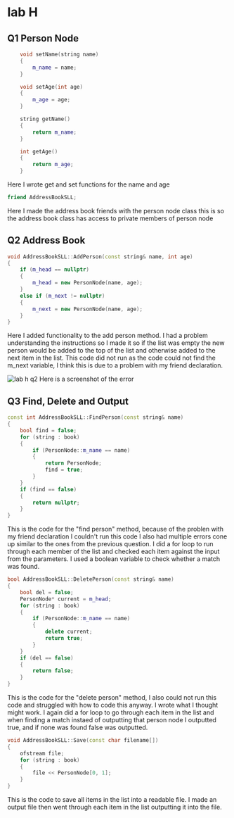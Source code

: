# lab H
## Q1 Person Node
``` cpp
	void setName(string name)
	{
		m_name = name;
	}

	void setAge(int age)
	{
		m_age = age;
	}

	string getName()
	{
		return m_name;
	}

	int getAge()
	{
		return m_age;
	}
```
Here I wrote get and set functions for the name and age

``` cpp
friend AddressBookSLL;
```
Here I made the address book friends with the person node class this is so the address book class has access to private members of person node

## Q2 Address Book
``` cpp
void AddressBookSLL::AddPerson(const string& name, int age)
{
	if (m_head == nullptr)
	{
		m_head = new PersonNode(name, age);
	}
	else if (m_next != nullptr)
	{
		m_next = new PersonNode(name, age);
	}
}
```
Here I added functionality to the add person method.
I had a problem understanding the instructions so I made it so if the list was empty the new person would be added to the top of the list and otherwise added to the next item in the list.
This code did not run as the code could not find the m_next variable, I think this is due to a problem with my friend declaration.

![lab h q2](https://github.com/jasminejolly123/c-/assets/114992186/06c66079-fab9-4467-9550-e095c7bb1528)
Here is a screenshot of the error

## Q3 Find, Delete and Output
``` cpp
const int AddressBookSLL::FindPerson(const string& name)
{
	bool find = false;
	for (string : book)
	{
		if (PersonNode::m_name == name)
		{
			return PersonNode;
			find = true;
		}
	}
	if (find == false)
	{
		return nullptr;
	}
}
```
This is the code for the "find person" method, because of the problen with my friend declaration I couldn't run this code I also had multiple errors cone up similar to the ones from the previous question.
I did a for loop to run through each member of the list and checked each item against the input from the parameters. I used a boolean variable to check whether a match was found.

``` cpp
bool AddressBookSLL::DeletePerson(const string& name)
{
	bool del = false;
	PersonNode* current = m_head;
	for (string : book)
	{
		if (PersonNode::m_name == name)
		{
			delete current;
			return true;
		}
	}
	if (del == false)
	{
		return false;
	}
}
```
This is the code for the "delete person" method, I also could not run this code and struggled with how to code this anyway. I wrote what I thought might work.
I again did a for loop to go through each item in the list and when finding a match instaed of outputting that person node I outputted true, and if none was found false was outputted.

``` cpp
void AddressBookSLL::Save(const char filename[])
{
	ofstream file;
	for (string : book)
	{
		file << PersonNode[0, 1];
	}
}
```
This is the code to save all items in the list into a readable file.
I made an output file then went through each item in the list outputting it into the file.
